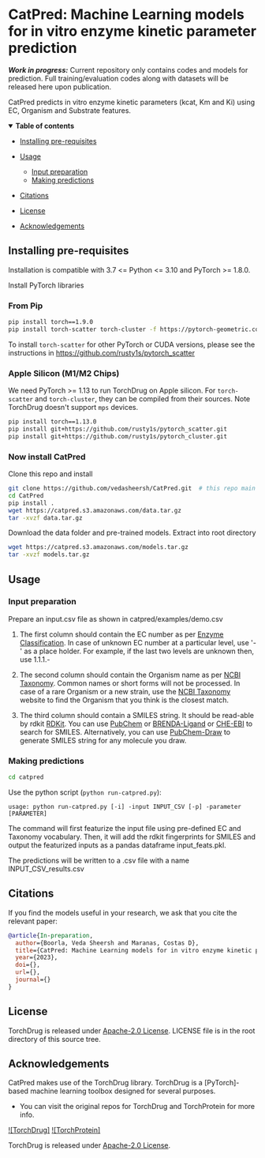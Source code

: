 # CatPred: Machine Learning models for in vitro enzyme kinetic parameter prediction

***Work in progress:*** Current repository only contains codes and models for prediction. Full training/evaluation codes along with datasets will be released here upon publication.

CatPred predicts in vitro enzyme kinetic parameters (kcat, Km and Ki) using EC, Organism and Substrate features. 

<details open><summary><b>Table of contents</b></summary>


- [Installing pre-requisites](#installation)
- [Usage](#usage)
  - [Input preparation](#preparation)
  - [Making predictions](#prediction)

- [Citations](#citations)
- [License](#license)
- [Acknowledgements](#acknowledgements)
</details>

## Installing pre-requisites <a name="installation"></a>

Installation is compatible with 3.7 <= Python <= 3.10 and PyTorch >= 1.8.0.

Install PyTorch libraries

### From Pip ###

```bash
pip install torch==1.9.0
pip install torch-scatter torch-cluster -f https://pytorch-geometric.com/whl/torch-1.9.0+cu102.html
```

To install `torch-scatter` for other PyTorch or CUDA versions, please see the
instructions in https://github.com/rusty1s/pytorch_scatter

### Apple Silicon (M1/M2 Chips) ###

We need PyTorch >= 1.13 to run TorchDrug on Apple silicon. For `torch-scatter` and
`torch-cluster`, they can be compiled from their sources. Note TorchDrug doesn't
support `mps` devices.

```bash
pip install torch==1.13.0
pip install git+https://github.com/rusty1s/pytorch_scatter.git
pip install git+https://github.com/rusty1s/pytorch_cluster.git
```

### Now install CatPred ###

Clone this repo and install
```bash
git clone https://github.com/vedasheersh/CatPred.git  # this repo main branch
cd CatPred
pip install .
wget https://catpred.s3.amazonaws.com/data.tar.gz
tar -xvzf data.tar.gz
```

Download the data folder and pre-trained models. Extract into root directory
```bash
wget https://catpred.s3.amazonaws.com/models.tar.gz
tar -xvzf models.tar.gz
```

## Usage <a name="usage"></a>

### Input preparation <a name="preparation"></a>

Prepare an input.csv file as shown in catpred/examples/demo.csv 

1. The first column should contain the EC number as per [Enzyme Classification](https://iubmb.qmul.ac.uk/enzyme/). 
In case of unknown EC number at a particular level, use '-' as a place holder. For example, if the last two levels are unknown then, use 1.1.1.-

2. The second column should contain the Organism name as per [NCBI Taxonomy](https://www.ncbi.nlm.nih.gov/taxonomy). 
Common names or short forms will not be processed. In case of a rare Organism or a new strain, use the [NCBI Taxonomy](https://www.ncbi.nlm.nih.gov/taxonomy) website to find the Organism that you think is the closest match.

3. The third column should contain a SMILES string. It should be read-able by rdkit [RDKit](https://www.rdkit.org/). You can use [PubChem](https://pubchem.ncbi.nlm.nih.gov/) or [BRENDA-Ligand](https://www.brenda-enzymes.org/structure_search.php) or [CHE-EBI](https://www.ebi.ac.uk/chebi/) to search for SMILES. Alternatively, you can use [PubChem-Draw](https://pubchem.ncbi.nlm.nih.gov//edit3/index.html) to generate SMILES string for any molecule you draw.

### Making predictions <a name="prediction"></a>

```bash
cd catpred
```

Use the python script (`python run-catpred.py`):
```
usage: python run-catpred.py [-i] -input INPUT_CSV [-p] -parameter [PARAMETER]

```

The command will first featurize the input file using pre-defined EC and Taxonomy vocabulary. Then, it will add the rdkit fingerprints for SMILES and output the featurized inputs as a pandas dataframe input_feats.pkl. 

The predictions will be written to a .csv file with a name INPUT_CSV_results.csv

## Citations <a name="citations"></a>

If you find the models useful in your research, we ask that you cite the relevant paper:

```bibtex
@article{In-preparation,
  author={Boorla, Veda Sheersh and Maranas, Costas D},
  title={CatPred: Machine Learning models for in vitro enzyme kinetic parameter prediction},
  year={2023},
  doi={},
  url={},
  journal={}
}
```

## License <a name="license"></a>

TorchDrug is released under [Apache-2.0 License](LICENSE). LICENSE file is in the root directory of this source tree.


## Acknowledgements <a name="acknowledgements"></a>

CatPred makes use of the TorchDrug library. TorchDrug is a [PyTorch]-based machine learning toolbox designed for several purposes.

- You can visit the original repos for TorchDrug and TorchProtein for more info.

[![TorchDrug]](https://torchdrug.ai/) [![TorchProtein]](https://torchprotein.ai/)

TorchDrug is released under [Apache-2.0 License](LICENSE).
